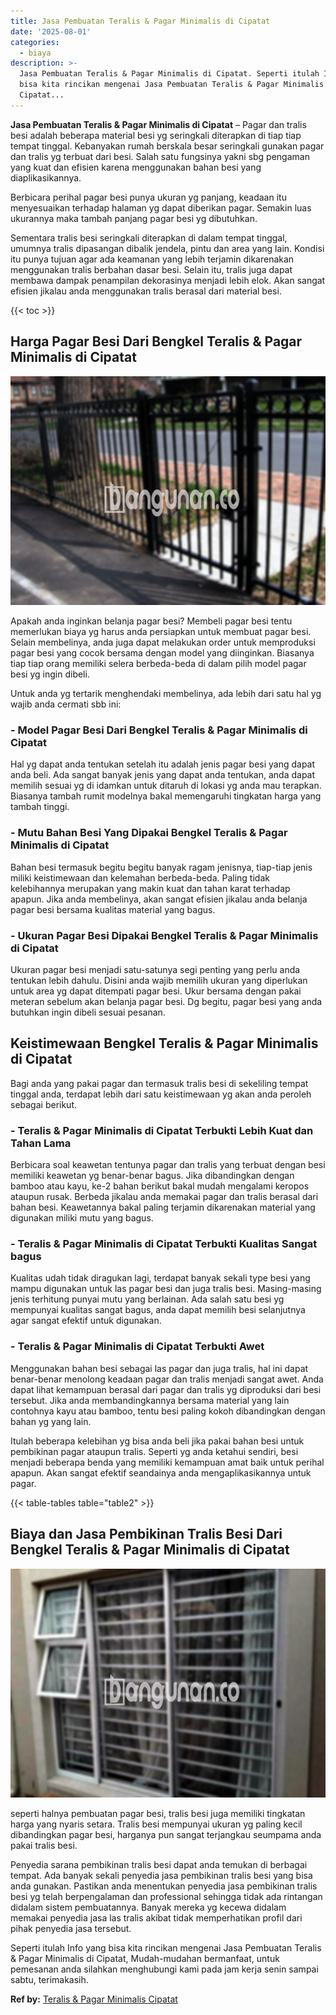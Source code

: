 ```yaml
---
title: Jasa Pembuatan Teralis & Pagar Minimalis di Cipatat
date: '2025-08-01'
categories:
  - biaya
description: >-
  Jasa Pembuatan Teralis & Pagar Minimalis di Cipatat. Seperti itulah Info yang
  bisa kita rincikan mengenai Jasa Pembuatan Teralis & Pagar Minimalis di
  Cipatat...
---
```


**Jasa Pembuatan Teralis & Pagar Minimalis di Cipatat** – Pagar dan tralis besi adalah beberapa material besi yg seringkali diterapkan di tiap tiap tempat tinggal. Kebanyakan rumah berskala besar seringkali gunakan pagar dan tralis yg terbuat dari besi. Salah satu fungsinya yakni sbg pengaman yang kuat dan efisien karena menggunakan bahan besi yang diaplikasikannya.

Berbicara perihal pagar besi punya ukuran yg panjang, keadaan itu menyesuaikan terhadap halaman yg dapat diberikan pagar. Semakin luas ukurannya maka tambah panjang pagar besi yg dibutuhkan.

Sementara tralis besi seringkali diterapkan di dalam tempat tinggal, umumnya tralis dipasangan dibalik jendela, pintu dan area yang lain. Kondisi itu punya tujuan agar ada keamanan yang lebih terjamin dikarenakan menggunakan tralis berbahan dasar besi. Selain itu, tralis juga dapat membawa dampak penampilan dekorasinya menjadi lebih elok. Akan sangat efisien jikalau anda menggunakan tralis berasal dari material besi.

{{< toc >}}

## Harga Pagar Besi Dari Bengkel Teralis & Pagar Minimalis di Cipatat

![Jasa Pembuatan Teralis & Pagar Minimalis di Cipatat](/images/pagar-minimalis-murah-53.png)

Apakah anda inginkan belanja pagar besi? Membeli pagar besi tentu memerlukan biaya yg harus anda persiapkan untuk membuat pagar besi. Selain membelinya, anda juga dapat melakukan order untuk memproduksi pagar besi yang cocok bersama dengan model yang diinginkan. Biasanya tiap tiap orang memiliki selera berbeda-beda di dalam pilih model pagar besi yg ingin dibeli.

Untuk anda yg tertarik menghendaki membelinya, ada lebih dari satu hal yg wajib anda cermati sbb ini:
### \- Model Pagar Besi Dari Bengkel Teralis & Pagar Minimalis di Cipatat

Hal yg dapat anda tentukan setelah itu adalah jenis pagar besi yang dapat anda beli. Ada sangat banyak jenis yang dapat anda tentukan, anda dapat memilih sesuai yg di idamkan untuk ditaruh di lokasi yg anda mau terapkan. Biasanya tambah rumit modelnya bakal memengaruhi tingkatan harga yang tambah tinggi.

### \- Mutu Bahan Besi Yang Dipakai Bengkel Teralis & Pagar Minimalis di Cipatat

Bahan besi termasuk begitu begitu banyak ragam jenisnya, tiap-tiap jenis miliki keistimewaan dan kelemahan berbeda-beda. Paling tidak kelebihannya merupakan yang makin kuat dan tahan karat terhadap apapun. Jika anda membelinya, akan sangat efisien jikalau anda belanja pagar besi bersama kualitas material yang bagus.

### \- Ukuran Pagar Besi Dipakai Bengkel Teralis & Pagar Minimalis di Cipatat

Ukuran pagar besi menjadi satu-satunya segi penting yang perlu anda tentukan lebih dahulu. Disini anda wajib memilih ukuran yang diperlukan untuk area yg dapat ditempati pagar besi. Ukur bersama dengan pakai meteran sebelum akan belanja pagar besi. Dg begitu, pagar besi yang anda butuhkan ingin dibeli sesuai pesanan.

## Keistimewaan Bengkel Teralis & Pagar Minimalis di Cipatat

Bagi anda yang pakai pagar dan termasuk tralis besi di sekeliling tempat tinggal anda, terdapat lebih dari satu keistimewaan yg akan anda peroleh sebagai berikut.

### \- Teralis & Pagar Minimalis di Cipatat Terbukti Lebih Kuat dan Tahan Lama

Berbicara soal keawetan tentunya pagar dan tralis yang terbuat dengan besi memiliki keawetan yg benar-benar bagus. Jika dibandingkan dengan bamboo atau kayu, ke-2 bahan berikut bakal mudah mengalami keropos ataupun rusak. Berbeda jikalau anda memakai pagar dan tralis berasal dari bahan besi. Keawetannya bakal paling terjamin dikarenakan material yang digunakan miliki mutu yang bagus.

### \- Teralis & Pagar Minimalis di Cipatat Terbukti Kualitas Sangat bagus

Kualitas udah tidak diragukan lagi, terdapat banyak sekali type besi yang mampu digunakan untuk las pagar besi dan juga tralis besi. Masing-masing jenis terhitung punyai mutu yang berlainan. Ada salah satu besi yg mempunyai kualitas sangat bagus, anda dapat memilih besi selanjutnya agar sangat efektif untuk digunakan.

### \- Teralis & Pagar Minimalis di Cipatat Terbukti Awet

Menggunakan bahan besi sebagai las pagar dan juga tralis, hal ini dapat benar-benar menolong keadaan pagar dan tralis menjadi sangat awet. Anda dapat lihat kemampuan berasal dari pagar dan tralis yg diproduksi dari besi tersebut. Jika anda membandingkannya bersama material yang lain contohnya kayu atau bamboo, tentu besi paling kokoh dibandingkan dengan bahan yg yang lain.

Itulah beberapa kelebihan yg bisa anda beli jika pakai bahan besi untuk pembikinan pagar ataupun tralis. Seperti yg anda ketahui sendiri, besi menjadi beberapa benda yang memiliki kemampuan amat baik untuk perihal apapun. Akan sangat efektif seandainya anda mengaplikasikannya untuk pagar.

{{< table-tables table="table2" >}}

## Biaya dan Jasa Pembikinan Tralis Besi Dari Bengkel Teralis & Pagar Minimalis di Cipatat

![Jasa Pembuatan Teralis & Pagar Minimalis di Cipatat](/images/teralis-minimalis-murah-22.png)

seperti halnya pembuatan pagar besi, tralis besi juga memiliki tingkatan harga yang nyaris setara. Tralis besi mempunyai ukuran yg paling kecil dibandingkan pagar besi, harganya pun sangat terjangkau seumpama anda pakai tralis besi.

Penyedia sarana pembikinan tralis besi dapat anda temukan di berbagai tempat. Ada banyak sekali penyedia jasa pembikinan tralis besi yang bisa anda gunakan. Pastikan anda menentukan penyedia jasa pembikinan tralis besi yg telah berpengalaman dan professional sehingga tidak ada rintangan didalam sistem pembuatannya. Banyak mereka yg kecewa didalam memakai penyedia jasa las tralis akibat tidak memperhatikan profil dari pihak penyedia jasa tersebut.

Seperti itulah Info yang bisa kita rincikan mengenai Jasa Pembuatan Teralis & Pagar Minimalis di Cipatat, Mudah-mudahan bermanfaat, untuk pemesanan anda silahkan menghubungi kami pada jam kerja senin sampai sabtu, terimakasih.

**Ref by:** [Teralis & Pagar Minimalis Cipatat](https://id.wikipedia.org/wiki/Teralis)
